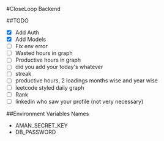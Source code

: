 #CloseLoop Backend

##TODO

- [x] Add Auth
- [x] Add Models
- [ ] Fix env error
- [ ] Wasted hours in graph
- [ ] Productive hours in graph
- [ ] did you add your today's whatever
- [ ] streak
- [ ] productive hours, 2 loadings months wise and year wise
- [ ] leetcode styled daily graph
- [ ] Rank
- [ ] linkedin who saw your profile (not very necessary)

##Environment Variables Names

- AMAN_SECRET_KEY
- DB_PASSWORD
